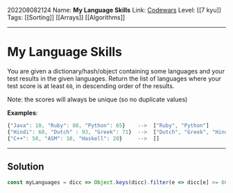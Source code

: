 202208082124
Name: **My Language Skills**
Link: [Codewars](https://www.codewars.com/kata/5b16490986b6d336c900007d)
Level:  [[7 kyu]]
Tags: [[Sorting]] [[Arrays]] [[Algorithms]]

---

# My Language Skills

You are given a dictionary/hash/object containing some languages and your test results in the given languages. Return the list of languages where your test score is at least `60`, in descending order of the results.

Note: the scores will always be unique (so no duplicate values)

**Examples**:

```javascript
{"Java": 10, "Ruby": 80, "Python": 65}    -->  ["Ruby", "Python"]
{"Hindi": 60, "Dutch" : 93, "Greek": 71}  -->  ["Dutch", "Greek", "Hindi"]
{"C++": 50, "ASM": 10, "Haskell": 20}     -->  []
```


---

## Solution

``` javascript
const myLanguages = dicc => Object.keys(dicc).filter(e => dicc[e] >= 60).sort((a, b) => dicc[b] - dicc[a])
```